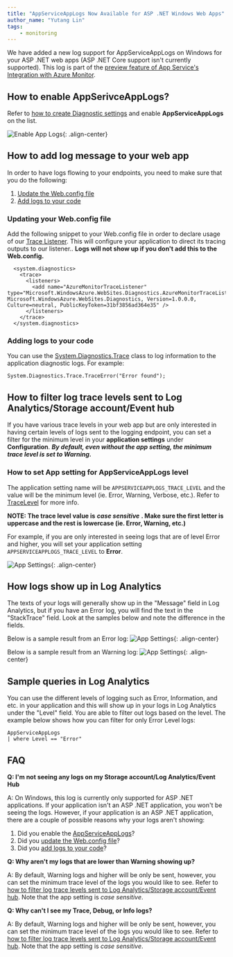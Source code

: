 ```yaml
---
title: "AppServiceAppLogs Now Available for ASP .NET Windows Web Apps"
author_name: "Yutang Lin"
tags:
    - monitoring
---
```


We have added a new log support for AppServiceAppLogs on Windows for your ASP .NET web apps (ASP .NET Core support isn't currently supported). This log is part of the [preview feature of App Service's Integration with Azure Monitor](https://azure.github.io/AppService/2019/11/01/App-Service-Integration-with-Azure-Monitor.html).

## How to enable AppSerivceAppLogs? <a name="enable-applogs"></a>
Refer to [how to create Diagnostic settings](#https://azure.github.io/AppService/2019/11/01/App-Service-Integration-with-Azure-Monitor.html#create-a-diagnostic-setting) and enable **AppServiceAppLogs** on the list.

![Enable App Logs]({{site.baseurl}}/media/2020/08/enable-applogs.png){: .align-center}

## How to add log message to your web app
In order to have logs flowing to your endpoints, you need to make sure that you do the following:
1. [Update the Web.config file](#update-web-config)
1. [Add logs to your code](#add-logs-to-code)

### Updating your Web.config file <a name="update-web-config"></a>
Add the following snippet to your Web.config file in order to declare usage of our [Trace Listener](https://docs.microsoft.com/dotnet/framework/debug-trace-profile/how-to-create-and-initialize-trace-listeners). This will configure your application to direct its tracing outputs to our listener.. **Logs will not show up if you don't add this to the Web.config.**

```
  <system.diagnostics>
    <trace>
      <listeners>
        <add name="AzureMonitorTraceListener" type="Microsoft.WindowsAzure.WebSites.Diagnostics.AzureMonitorTraceListener, Microsoft.WindowsAzure.WebSites.Diagnostics, Version=1.0.0.0, Culture=neutral, PublicKeyToken=31bf3856ad364e35" />
      </listeners>
    </trace>
  </system.diagnostics>
```

### Adding logs to your code <a name="add-logs-to-code"></a>
You can use the [System.Diagnostics.Trace](https://docs.microsoft.com/dotnet/api/system.diagnostics.trace?view=netcore-3.1) class to log information to the application diagnostic logs. For example:

``` 
System.Diagnostics.Trace.TraceError("Error found");
```

 
## How to filter log trace levels sent to Log Analytics/Storage account/Event hub <a name="app-setting-level"></a>
If you have various trace levels in your web app but are only interested in having certain levels of logs sent to the logging endpoint, you can set a filter for the minimum level in your **application settings** under **Configuration**. ***By default, even without the app setting, the minimum trace level is set to Warning.***

### How to set App setting for AppServiceAppLogs level
The application setting name will be ```APPSERVICEAPPLOGS_TRACE_LEVEL``` and the value will be the minimum level (ie. Error, Warning, Verbose, etc.). Refer to [TraceLevel](https://docs.microsoft.com/dotnet/api/system.diagnostics.tracelevel?view=netframework-4.8) for more info. 

**NOTE: The trace level value is** ***case sensitive*** **. Make sure the first letter is uppercase and the rest is lowercase (ie. Error, Warning, etc.)**

For example, if you are only interested in seeing logs that are of level Error and higher, you will set your application setting ```APPSERVICEAPPLOGS_TRACE_LEVEL``` to **Error**.

![App Settings]({{site.baseurl}}/media/2020/08/app-settings.png){: .align-center}


## How logs show up in Log Analytics
The texts of your logs will generally show up in the "Message" field in Log Analytics, but if you have an Error log, you will find the text in the "StackTrace" field. Look at the samples below and note the difference in the fields.

Below is a sample result from an Error log:
![App Settings]({{site.baseurl}}/media/2020/08/error-logs-la-sample.png){: .align-center}

Below is a sample result from an Warning log:
![App Settings]({{site.baseurl}}/media/2020/08/warning-logs-la-sample.png){: .align-center}


## Sample queries in Log Analytics
You can use the different levels of logging such as Error, Information, and etc. in your application and this will show up in your logs in Log Analytics under the "Level" field. You are able to filter out logs based on the level. The example below shows how you can filter for only Error Level logs:

```
AppServiceAppLogs 
| where Level == "Error"
```

## FAQ
**Q: I'm not seeing any logs on my Storage account/Log Analytics/Event Hub**

A: On Windows, this log is currently only supported for ASP .NET applications. If your application isn't an ASP .NET application, you won't be seeing the logs. However, if your application is an ASP .NET application, there are a couple of possible reasons why your logs aren't showing:
1. Did you enable the [AppServiceAppLogs](#enable-applogs)?
1. Did you [update the Web.config file](#update-web-config)?
1. Did you [add logs to your code](#add-logs-to-code)?

**Q: Why aren't my logs that are lower than Warning showing up?**

A: By default, Warning logs and higher will be only be sent, however, you can set the minimum trace level of the logs you would like to see. Refer to [how to filter log trace levels sent to Log Analytics/Storage account/Event hub](#app-setting-level). Note that the app setting is *case sensitive*.

**Q: Why can't I see my Trace, Debug, or Info logs?**

A: By default, Warning logs and higher will be only be sent, however, you can set the minimum trace level of the logs you would like to see. Refer to [how to filter log trace levels sent to Log Analytics/Storage account/Event hub](#app-setting-level). Note that the app setting is *case sensitive*.
